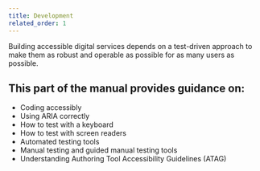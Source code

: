```yaml
---
title: Development
related_order: 1
---
```

Building accessible digital services depends on a test-driven approach to make them as robust and operable as possible for as many users as possible.

## This part of the manual provides guidance on:

* Coding accessibly
* Using ARIA correctly
* How to test with a keyboard
* How to test with screen readers
* Automated testing tools
* Manual testing and guided manual testing tools
* Understanding Authoring Tool Accessibility Guidelines (ATAG)